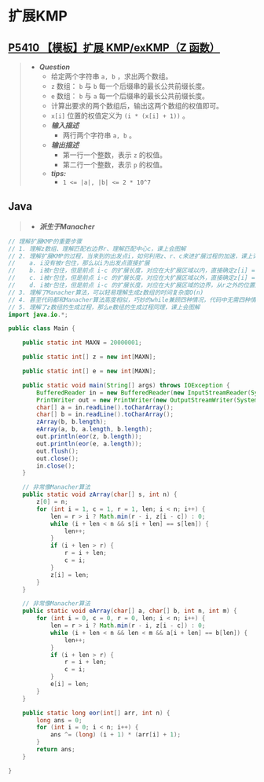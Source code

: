 # 扩展KMP

## [P5410 【模板】扩展 KMP/exKMP（Z 函数）](https://www.luogu.com.cn/problem/P5410)

> - ***Question***
>   - 给定两个字符串 `a, b` ，求出两个数组。
>   - `z` 数组： `b` 与 `b` 每一个后缀串的最长公共前缀长度。
>   - `e` 数组： `b` 与 `a` 每一个后缀串的最长公共前缀长度。
>   - 计算出要求的两个数组后，输出这两个数组的权值即可。
>   - `x[i]` 位置的权值定义为 `(i * (x[i] + 1))` 。
>   - ***输入描述***
>     - 两行两个字符串 `a, b` 。
>   - ***输出描述***
>     - 第一行一个整数，表示 `z` 的权值。
>     - 第二行一个整数，表示 `p` 的权值。
>   - ***tips:***
>     - `1 <= |a|, |b| <= 2 * 10^7`

## Java

> - ***派生于Manacher***

```java
// 理解扩展KMP的重要步骤
// 1. 理解z数组、理解匹配右边界r、理解匹配中心c，课上会图解
// 2. 理解扩展KMP的过程，当来到的出发点i，如何利用z、r、c来进扩展过程的加速，课上详细图解
//    a. i没有被r包住，那么以i为出发点直接扩展
//    b. i被r包住，但是前点 i-c 的扩展长度，对应在大扩展区域以内，直接确定z[i] = z[i-c]
//    c. i被r包住，但是前点 i-c 的扩展长度，对应在大扩展区域以外，直接确定z[i] = r - i
//    d. i被r包住，但是前点 i-c 的扩展长度，对应在大扩展区域的边界，从r之外的位置进行扩展
// 3. 理解了Manacher算法，可以轻易理解生成z数组的时间复杂度O(n)
// 4. 甚至代码都和Manacher算法高度相似，巧妙的while兼顾四种情况，代码中无需四种情况的判断
// 5. 理解了z数组的生成过程，那么e数组的生成过程同理，课上会图解
import java.io.*;

public class Main {

    public static int MAXN = 20000001;

    public static int[] z = new int[MAXN];

    public static int[] e = new int[MAXN];

    public static void main(String[] args) throws IOException {
        BufferedReader in = new BufferedReader(new InputStreamReader(System.in));
        PrintWriter out = new PrintWriter(new OutputStreamWriter(System.out));
        char[] a = in.readLine().toCharArray();
        char[] b = in.readLine().toCharArray();
        zArray(b, b.length);
        eArray(a, b, a.length, b.length);
        out.println(eor(z, b.length));
        out.println(eor(e, a.length));
        out.flush();
        out.close();
        in.close();
    }

    // 非常像Manacher算法
    public static void zArray(char[] s, int n) {
        z[0] = n;
        for (int i = 1, c = 1, r = 1, len; i < n; i++) {
            len = r > i ? Math.min(r - i, z[i - c]) : 0;
            while (i + len < n && s[i + len] == s[len]) {
                len++;
            }
            if (i + len > r) {
                r = i + len;
                c = i;
            }
            z[i] = len;
        }
    }

    // 非常像Manacher算法
    public static void eArray(char[] a, char[] b, int n, int m) {
        for (int i = 0, c = 0, r = 0, len; i < n; i++) {
            len = r > i ? Math.min(r - i, z[i - c]) : 0;
            while (i + len < n && len < m && a[i + len] == b[len]) {
                len++;
            }
            if (i + len > r) {
                r = i + len;
                c = i;
            }
            e[i] = len;
        }
    }

    public static long eor(int[] arr, int n) {
        long ans = 0;
        for (int i = 0; i < n; i++) {
            ans ^= (long) (i + 1) * (arr[i] + 1);
        }
        return ans;
    }

}
```
